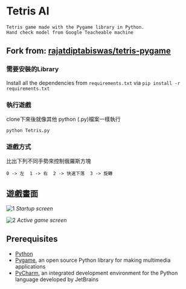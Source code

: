 # Tetris AI
    Tetris game made with the Pygame library in Python.
    Hand check model from Google Teacheable machine

## Fork from: [rajatdiptabiswas/tetris-pygame](https://github.com/rajatdiptabiswas/tetris-pygame)

### 需要安裝的Library
Install all the dependencies from ```requirements.txt``` via ```pip install -r requirements.txt```

### 執行遊戲
clone下來後就像其他 python (.py)檔案一樣執行
```
python Tetris.py
```
### 遊戲方式
比出下列不同手勢來控制俄羅斯方塊
```
0 -> 左  1 -> 右  2 -> 快速下落  3 -> 旋轉
```
## 遊戲畫面

![1](https://github.com/rajatdiptabiswas/tetris-pygame/blob/master/screenshot-start.png)
*Startup screen*

![2](https://github.com/rajatdiptabiswas/tetris-pygame/blob/master/screenshot-active.png)
*Active game screen*


## Prerequisites
* [Python](https://www.python.org)
* [Pygame](https://www.pygame.org/wiki/GettingStarted), an open source Python library for making multimedia applications
* [PyCharm](https://www.jetbrains.com/pycharm/), an integrated development environment for the Python language developed by JetBrains

